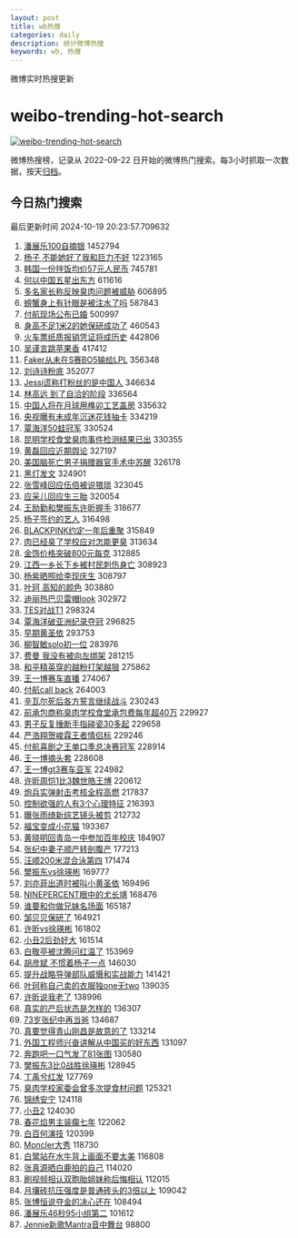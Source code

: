 ```yaml
---
layout: post
title: wb热搜
categories: daily
description: 统计微博热搜
keywords: wb, 热搜
---
```


微博实时热搜更新

# weibo-trending-hot-search

[![weibo-trending-hot-search](https://github.com/ameizi/weibo-trending-hot-search/actions/workflows/ci.yml/badge.svg)](https://github.com/ameizi/weibo-trending-hot-search/actions/workflows/ci.yml)

微博热搜榜，记录从 2022-09-22 日开始的微博热门搜索。每3小时抓取一次数据，按天[归档](./archives)。

## 今日热门搜索

<!-- BEGIN --> 
最后更新时间 2024-10-19 20:23:57.709632 
1. [潘展乐100自摘银](https://s.weibo.com/weibo?q=%23%E6%BD%98%E5%B1%95%E4%B9%90100%E8%87%AA%E6%91%98%E9%93%B6%23&t=31&band_rank=1&Refer=top) 1452794
1. [杨子 不能她好了我和巨力不好](https://s.weibo.com/weibo?q=%E6%9D%A8%E5%AD%90%20%E4%B8%8D%E8%83%BD%E5%A5%B9%E5%A5%BD%E4%BA%86%E6%88%91%E5%92%8C%E5%B7%A8%E5%8A%9B%E4%B8%8D%E5%A5%BD&t=31&band_rank=1&Refer=top) 1223165
1. [韩国一份拌饭均价57元人民币](https://s.weibo.com/weibo?q=%23%E9%9F%A9%E5%9B%BD%E4%B8%80%E4%BB%BD%E6%8B%8C%E9%A5%AD%E5%9D%87%E4%BB%B757%E5%85%83%E4%BA%BA%E6%B0%91%E5%B8%81%23&t=31&band_rank=2&Refer=top) 745781
1. [何以中国五星出东方](https://s.weibo.com/weibo?q=%23%E4%BD%95%E4%BB%A5%E4%B8%AD%E5%9B%BD%E4%BA%94%E6%98%9F%E5%87%BA%E4%B8%9C%E6%96%B9%23&t=31&band_rank=3&Refer=top) 611616
1. [多名家长称反映臭肉问题被威胁](https://s.weibo.com/weibo?q=%23%E5%A4%9A%E5%90%8D%E5%AE%B6%E9%95%BF%E7%A7%B0%E5%8F%8D%E6%98%A0%E8%87%AD%E8%82%89%E9%97%AE%E9%A2%98%E8%A2%AB%E5%A8%81%E8%83%81%23&t=31&band_rank=4&Refer=top) 606895
1. [螃蟹身上有针眼是被注水了吗](https://s.weibo.com/weibo?q=%23%E8%9E%83%E8%9F%B9%E8%BA%AB%E4%B8%8A%E6%9C%89%E9%92%88%E7%9C%BC%E6%98%AF%E8%A2%AB%E6%B3%A8%E6%B0%B4%E4%BA%86%E5%90%97%23&t=31&band_rank=2&Refer=top) 587843
1. [付航现场公布已婚](https://s.weibo.com/weibo?q=%E4%BB%98%E8%88%AA%E7%8E%B0%E5%9C%BA%E5%85%AC%E5%B8%83%E5%B7%B2%E5%A9%9A&t=31&band_rank=4&Refer=top) 500997
1. [身高不足1米2的她保研成功了](https://s.weibo.com/weibo?q=%23%E8%BA%AB%E9%AB%98%E4%B8%8D%E8%B6%B31%E7%B1%B32%E7%9A%84%E5%A5%B9%E4%BF%9D%E7%A0%94%E6%88%90%E5%8A%9F%E4%BA%86%23&t=31&band_rank=5&Refer=top) 460543
1. [火车票纸质报销凭证将成历史](https://s.weibo.com/weibo?q=%23%E7%81%AB%E8%BD%A6%E7%A5%A8%E7%BA%B8%E8%B4%A8%E6%8A%A5%E9%94%80%E5%87%AD%E8%AF%81%E5%B0%86%E6%88%90%E5%8E%86%E5%8F%B2%23&t=31&band_rank=5&Refer=top) 442806
1. [吴谨言跳苹果香](https://s.weibo.com/weibo?q=%23%E5%90%B4%E8%B0%A8%E8%A8%80%E8%B7%B3%E8%8B%B9%E6%9E%9C%E9%A6%99%23&t=31&band_rank=6&Refer=top) 417412
1. [Faker从未在S赛BO5输给LPL](https://s.weibo.com/weibo?q=%23Faker%E4%BB%8E%E6%9C%AA%E5%9C%A8S%E8%B5%9BBO5%E8%BE%93%E7%BB%99LPL%23&t=31&band_rank=6&Refer=top) 356348
1. [刘诗诗粉底](https://s.weibo.com/weibo?q=%23%E5%88%98%E8%AF%97%E8%AF%97%E7%B2%89%E5%BA%95%23&t=31&band_rank=7&Refer=top) 352077
1. [Jessi谎称打粉丝的是中国人](https://s.weibo.com/weibo?q=%23Jessi%E8%B0%8E%E7%A7%B0%E6%89%93%E7%B2%89%E4%B8%9D%E7%9A%84%E6%98%AF%E4%B8%AD%E5%9B%BD%E4%BA%BA%23&t=31&band_rank=8&Refer=top) 346634
1. [林高远 到了自洽的阶段](https://s.weibo.com/weibo?q=%E6%9E%97%E9%AB%98%E8%BF%9C%20%E5%88%B0%E4%BA%86%E8%87%AA%E6%B4%BD%E7%9A%84%E9%98%B6%E6%AE%B5&t=31&band_rank=9&Refer=top) 336564
1. [中国人将在月球用榫卯工艺盖房](https://s.weibo.com/weibo?q=%23%E4%B8%AD%E5%9B%BD%E4%BA%BA%E5%B0%86%E5%9C%A8%E6%9C%88%E7%90%83%E7%94%A8%E6%A6%AB%E5%8D%AF%E5%B7%A5%E8%89%BA%E7%9B%96%E6%88%BF%23&t=31&band_rank=8&Refer=top) 335632
1. [央视曝有未成年沉迷花钱抽卡](https://s.weibo.com/weibo?q=%23%E5%A4%AE%E8%A7%86%E6%9B%9D%E6%9C%89%E6%9C%AA%E6%88%90%E5%B9%B4%E6%B2%89%E8%BF%B7%E8%8A%B1%E9%92%B1%E6%8A%BD%E5%8D%A1%23&t=31&band_rank=10&Refer=top) 334219
1. [覃海洋50蛙冠军](https://s.weibo.com/weibo?q=%23%E8%A6%83%E6%B5%B7%E6%B4%8B50%E8%9B%99%E5%86%A0%E5%86%9B%23&t=31&band_rank=9&Refer=top) 330524
1. [昆明学校食堂臭肉事件检测结果已出](https://s.weibo.com/weibo?q=%23%E6%98%86%E6%98%8E%E5%AD%A6%E6%A0%A1%E9%A3%9F%E5%A0%82%E8%87%AD%E8%82%89%E4%BA%8B%E4%BB%B6%E6%A3%80%E6%B5%8B%E7%BB%93%E6%9E%9C%E5%B7%B2%E5%87%BA%23&t=31&band_rank=10&Refer=top) 330355
1. [黄磊回应近期舆论](https://s.weibo.com/weibo?q=%23%E9%BB%84%E7%A3%8A%E5%9B%9E%E5%BA%94%E8%BF%91%E6%9C%9F%E8%88%86%E8%AE%BA%23&t=31&band_rank=11&Refer=top) 327197
1. [美国脑死亡男子捐赠器官手术中苏醒](https://s.weibo.com/weibo?q=%23%E7%BE%8E%E5%9B%BD%E8%84%91%E6%AD%BB%E4%BA%A1%E7%94%B7%E5%AD%90%E6%8D%90%E8%B5%A0%E5%99%A8%E5%AE%98%E6%89%8B%E6%9C%AF%E4%B8%AD%E8%8B%8F%E9%86%92%23&t=31&band_rank=12&Refer=top) 326178
1. [黑灯发文](https://s.weibo.com/weibo?q=%23%E9%BB%91%E7%81%AF%E5%8F%91%E6%96%87%23&t=31&band_rank=13&Refer=top) 324901
1. [张雪峰回应伍佰被说猥琐](https://s.weibo.com/weibo?q=%23%E5%BC%A0%E9%9B%AA%E5%B3%B0%E5%9B%9E%E5%BA%94%E4%BC%8D%E4%BD%B0%E8%A2%AB%E8%AF%B4%E7%8C%A5%E7%90%90%23&t=31&band_rank=12&Refer=top) 323045
1. [应采儿回应生三胎](https://s.weibo.com/weibo?q=%E5%BA%94%E9%87%87%E5%84%BF%E5%9B%9E%E5%BA%94%E7%94%9F%E4%B8%89%E8%83%8E&t=31&band_rank=15&Refer=top) 320054
1. [王励勤和樊振东许昕握手](https://s.weibo.com/weibo?q=%23%E7%8E%8B%E5%8A%B1%E5%8B%A4%E5%92%8C%E6%A8%8A%E6%8C%AF%E4%B8%9C%E8%AE%B8%E6%98%95%E6%8F%A1%E6%89%8B%23&t=31&band_rank=16&Refer=top) 318677
1. [杨子签约的艺人](https://s.weibo.com/weibo?q=%23%E6%9D%A8%E5%AD%90%E7%AD%BE%E7%BA%A6%E7%9A%84%E8%89%BA%E4%BA%BA%23&t=31&band_rank=17&Refer=top) 316498
1. [BLACKPINK约定一年后重聚](https://s.weibo.com/weibo?q=BLACKPINK%E7%BA%A6%E5%AE%9A%E4%B8%80%E5%B9%B4%E5%90%8E%E9%87%8D%E8%81%9A&t=31&band_rank=18&Refer=top) 315849
1. [肉已经臭了学校应对怎能更臭](https://s.weibo.com/weibo?q=%23%E8%82%89%E5%B7%B2%E7%BB%8F%E8%87%AD%E4%BA%86%E5%AD%A6%E6%A0%A1%E5%BA%94%E5%AF%B9%E6%80%8E%E8%83%BD%E6%9B%B4%E8%87%AD%23&t=31&band_rank=19&Refer=top) 313634
1. [金饰价格突破800元每克](https://s.weibo.com/weibo?q=%23%E9%87%91%E9%A5%B0%E4%BB%B7%E6%A0%BC%E7%AA%81%E7%A0%B4800%E5%85%83%E6%AF%8F%E5%85%8B%23&t=31&band_rank=20&Refer=top) 312885
1. [江西一乡长下乡被村民刺伤身亡](https://s.weibo.com/weibo?q=%23%E6%B1%9F%E8%A5%BF%E4%B8%80%E4%B9%A1%E9%95%BF%E4%B8%8B%E4%B9%A1%E8%A2%AB%E6%9D%91%E6%B0%91%E5%88%BA%E4%BC%A4%E8%BA%AB%E4%BA%A1%23&t=31&band_rank=13&Refer=top) 308923
1. [杨紫晒照给李现庆生](https://s.weibo.com/weibo?q=%23%E6%9D%A8%E7%B4%AB%E6%99%92%E7%85%A7%E7%BB%99%E6%9D%8E%E7%8E%B0%E5%BA%86%E7%94%9F%23&t=31&band_rank=22&Refer=top) 308797
1. [叶珂 高知的颜色](https://s.weibo.com/weibo?q=%E5%8F%B6%E7%8F%82%20%E9%AB%98%E7%9F%A5%E7%9A%84%E9%A2%9C%E8%89%B2&t=31&band_rank=14&Refer=top) 303880
1. [迪丽热巴贝雷帽look](https://s.weibo.com/weibo?q=%23%E8%BF%AA%E4%B8%BD%E7%83%AD%E5%B7%B4%E8%B4%9D%E9%9B%B7%E5%B8%BDlook%23&t=31&band_rank=23&Refer=top) 302972
1. [TES对战T1](https://s.weibo.com/weibo?q=%23TES%E5%AF%B9%E6%88%98T1%23&t=31&band_rank=24&Refer=top) 298324
1. [覃海洋破亚洲纪录夺冠](https://s.weibo.com/weibo?q=%23%E8%A6%83%E6%B5%B7%E6%B4%8B%E7%A0%B4%E4%BA%9A%E6%B4%B2%E7%BA%AA%E5%BD%95%E5%A4%BA%E5%86%A0%23&t=31&band_rank=25&Refer=top) 296825
1. [早期黄圣依](https://s.weibo.com/weibo?q=%23%E6%97%A9%E6%9C%9F%E9%BB%84%E5%9C%A3%E4%BE%9D%23&t=31&band_rank=15&Refer=top) 293753
1. [柳智敏solo初一位](https://s.weibo.com/weibo?q=%23%E6%9F%B3%E6%99%BA%E6%95%8Fsolo%E5%88%9D%E4%B8%80%E4%BD%8D%23&t=31&band_rank=16&Refer=top) 283976
1. [费曼 我没有被向左绑架](https://s.weibo.com/weibo?q=%E8%B4%B9%E6%9B%BC%20%E6%88%91%E6%B2%A1%E6%9C%89%E8%A2%AB%E5%90%91%E5%B7%A6%E7%BB%91%E6%9E%B6&t=31&band_rank=17&Refer=top) 281215
1. [和平精英穿的越粉打架越狠](https://s.weibo.com/weibo?q=%23%E5%92%8C%E5%B9%B3%E7%B2%BE%E8%8B%B1%E7%A9%BF%E7%9A%84%E8%B6%8A%E7%B2%89%E6%89%93%E6%9E%B6%E8%B6%8A%E7%8B%A0%23&t=31&band_rank=26&Refer=top) 275862
1. [王一博赛车直播](https://s.weibo.com/weibo?q=%E7%8E%8B%E4%B8%80%E5%8D%9A%E8%B5%9B%E8%BD%A6%E7%9B%B4%E6%92%AD&t=31&band_rank=18&Refer=top) 274067
1. [付航call back](https://s.weibo.com/weibo?q=%E4%BB%98%E8%88%AAcall%20back&t=31&band_rank=31&Refer=top) 264003
1. [辛瓦尔死后各方誓言继续战斗](https://s.weibo.com/weibo?q=%23%E8%BE%9B%E7%93%A6%E5%B0%94%E6%AD%BB%E5%90%8E%E5%90%84%E6%96%B9%E8%AA%93%E8%A8%80%E7%BB%A7%E7%BB%AD%E6%88%98%E6%96%97%23&t=31&band_rank=19&Refer=top) 230243
1. [前承包商称臭肉学校食堂承包费每年超40万](https://s.weibo.com/weibo?q=%23%E5%89%8D%E6%89%BF%E5%8C%85%E5%95%86%E7%A7%B0%E8%87%AD%E8%82%89%E5%AD%A6%E6%A0%A1%E9%A3%9F%E5%A0%82%E6%89%BF%E5%8C%85%E8%B4%B9%E6%AF%8F%E5%B9%B4%E8%B6%8540%E4%B8%87%23&t=31&band_rank=20&Refer=top) 229927
1. [男子反复捶断手指碰瓷30多起](https://s.weibo.com/weibo?q=%23%E7%94%B7%E5%AD%90%E5%8F%8D%E5%A4%8D%E6%8D%B6%E6%96%AD%E6%89%8B%E6%8C%87%E7%A2%B0%E7%93%B730%E5%A4%9A%E8%B5%B7%23&t=31&band_rank=21&Refer=top) 229658
1. [严浩翔贺峻霖王者情侣标](https://s.weibo.com/weibo?q=%E4%B8%A5%E6%B5%A9%E7%BF%94%E8%B4%BA%E5%B3%BB%E9%9C%96%E7%8E%8B%E8%80%85%E6%83%85%E4%BE%A3%E6%A0%87&t=31&band_rank=22&Refer=top) 229246
1. [付航喜剧之王单口季总决赛冠军](https://s.weibo.com/weibo?q=%23%E4%BB%98%E8%88%AA%E5%96%9C%E5%89%A7%E4%B9%8B%E7%8E%8B%E5%8D%95%E5%8F%A3%E5%AD%A3%E6%80%BB%E5%86%B3%E8%B5%9B%E5%86%A0%E5%86%9B%23&t=31&band_rank=23&Refer=top) 228914
1. [王一博摘头套](https://s.weibo.com/weibo?q=%E7%8E%8B%E4%B8%80%E5%8D%9A%E6%91%98%E5%A4%B4%E5%A5%97&t=31&band_rank=24&Refer=top) 228608
1. [王一博gt3赛车亚军](https://s.weibo.com/weibo?q=%23%E7%8E%8B%E4%B8%80%E5%8D%9Agt3%E8%B5%9B%E8%BD%A6%E4%BA%9A%E5%86%9B%23&t=31&band_rank=29&Refer=top) 224982
1. [许昕周恺1比3魏世皓王博](https://s.weibo.com/weibo?q=%23%E8%AE%B8%E6%98%95%E5%91%A8%E6%81%BA1%E6%AF%943%E9%AD%8F%E4%B8%96%E7%9A%93%E7%8E%8B%E5%8D%9A%23&t=31&band_rank=25&Refer=top) 220612
1. [炮兵实弹射击考核全程高燃](https://s.weibo.com/weibo?q=%23%E7%82%AE%E5%85%B5%E5%AE%9E%E5%BC%B9%E5%B0%84%E5%87%BB%E8%80%83%E6%A0%B8%E5%85%A8%E7%A8%8B%E9%AB%98%E7%87%83%23&t=31&band_rank=26&Refer=top) 217837
1. [控制欲强的人有3个心理特征](https://s.weibo.com/weibo?q=%23%E6%8E%A7%E5%88%B6%E6%AC%B2%E5%BC%BA%E7%9A%84%E4%BA%BA%E6%9C%893%E4%B8%AA%E5%BF%83%E7%90%86%E7%89%B9%E5%BE%81%23&t=31&band_rank=27&Refer=top) 216393
1. [曝张雨绮新综艺镜头被剪](https://s.weibo.com/weibo?q=%23%E6%9B%9D%E5%BC%A0%E9%9B%A8%E7%BB%AE%E6%96%B0%E7%BB%BC%E8%89%BA%E9%95%9C%E5%A4%B4%E8%A2%AB%E5%89%AA%23&t=31&band_rank=28&Refer=top) 212732
1. [福宝变成小花猫](https://s.weibo.com/weibo?q=%23%E7%A6%8F%E5%AE%9D%E5%8F%98%E6%88%90%E5%B0%8F%E8%8A%B1%E7%8C%AB%23&t=31&band_rank=29&Refer=top) 193367
1. [黄晓明回青岛一中参加百年校庆](https://s.weibo.com/weibo?q=%23%E9%BB%84%E6%99%93%E6%98%8E%E5%9B%9E%E9%9D%92%E5%B2%9B%E4%B8%80%E4%B8%AD%E5%8F%82%E5%8A%A0%E7%99%BE%E5%B9%B4%E6%A0%A1%E5%BA%86%23&t=31&band_rank=31&Refer=top) 184907
1. [张纪中妻子顺产转剖腹产](https://s.weibo.com/weibo?q=%23%E5%BC%A0%E7%BA%AA%E4%B8%AD%E5%A6%BB%E5%AD%90%E9%A1%BA%E4%BA%A7%E8%BD%AC%E5%89%96%E8%85%B9%E4%BA%A7%23&t=31&band_rank=32&Refer=top) 177213
1. [汪顺200米混合泳第四](https://s.weibo.com/weibo?q=%23%E6%B1%AA%E9%A1%BA200%E7%B1%B3%E6%B7%B7%E5%90%88%E6%B3%B3%E7%AC%AC%E5%9B%9B%23&t=31&band_rank=33&Refer=top) 171474
1. [樊振东vs徐瑛彬](https://s.weibo.com/weibo?q=%23%E6%A8%8A%E6%8C%AF%E4%B8%9Cvs%E5%BE%90%E7%91%9B%E5%BD%AC%23&t=31&band_rank=30&Refer=top) 169777
1. [刘亦菲出道时被叫小黄圣依](https://s.weibo.com/weibo?q=%23%E5%88%98%E4%BA%A6%E8%8F%B2%E5%87%BA%E9%81%93%E6%97%B6%E8%A2%AB%E5%8F%AB%E5%B0%8F%E9%BB%84%E5%9C%A3%E4%BE%9D%23&t=31&band_rank=32&Refer=top) 169496
1. [NINEPERCENT眼中的尤长靖](https://s.weibo.com/weibo?q=NINEPERCENT%E7%9C%BC%E4%B8%AD%E7%9A%84%E5%B0%A4%E9%95%BF%E9%9D%96&t=31&band_rank=33&Refer=top) 168476
1. [谁要和你做兄妹名场面](https://s.weibo.com/weibo?q=%E8%B0%81%E8%A6%81%E5%92%8C%E4%BD%A0%E5%81%9A%E5%85%84%E5%A6%B9%E5%90%8D%E5%9C%BA%E9%9D%A2&t=31&band_rank=34&Refer=top) 165187
1. [邹贝贝保研了](https://s.weibo.com/weibo?q=%23%E9%82%B9%E8%B4%9D%E8%B4%9D%E4%BF%9D%E7%A0%94%E4%BA%86%23&t=31&band_rank=34&Refer=top) 164921
1. [许昕vs徐瑛彬](https://s.weibo.com/weibo?q=%23%E8%AE%B8%E6%98%95vs%E5%BE%90%E7%91%9B%E5%BD%AC%23&t=31&band_rank=35&Refer=top) 161802
1. [小丑2后劲好大](https://s.weibo.com/weibo?q=%E5%B0%8F%E4%B8%912%E5%90%8E%E5%8A%B2%E5%A5%BD%E5%A4%A7&t=31&band_rank=36&Refer=top) 161514
1. [白敬亭被沈腾问红温了](https://s.weibo.com/weibo?q=%23%E7%99%BD%E6%95%AC%E4%BA%AD%E8%A2%AB%E6%B2%88%E8%85%BE%E9%97%AE%E7%BA%A2%E6%B8%A9%E4%BA%86%23&t=31&band_rank=37&Refer=top) 153969
1. [胡彦斌 不惯着杨子一点](https://s.weibo.com/weibo?q=%E8%83%A1%E5%BD%A6%E6%96%8C%20%E4%B8%8D%E6%83%AF%E7%9D%80%E6%9D%A8%E5%AD%90%E4%B8%80%E7%82%B9&t=31&band_rank=38&Refer=top) 146030
1. [提升战略导弹部队威慑和实战能力](https://s.weibo.com/weibo?q=%23%E6%8F%90%E5%8D%87%E6%88%98%E7%95%A5%E5%AF%BC%E5%BC%B9%E9%83%A8%E9%98%9F%E5%A8%81%E6%85%91%E5%92%8C%E5%AE%9E%E6%88%98%E8%83%BD%E5%8A%9B%23&t=31&band_rank=39&Refer=top) 141421
1. [叶珂称自己卖的衣服独one无two](https://s.weibo.com/weibo?q=%23%E5%8F%B6%E7%8F%82%E7%A7%B0%E8%87%AA%E5%B7%B1%E5%8D%96%E7%9A%84%E8%A1%A3%E6%9C%8D%E7%8B%ACone%E6%97%A0two%23&t=31&band_rank=40&Refer=top) 139035
1. [许昕说我老了](https://s.weibo.com/weibo?q=%23%E8%AE%B8%E6%98%95%E8%AF%B4%E6%88%91%E8%80%81%E4%BA%86%23&t=31&band_rank=36&Refer=top) 138996
1. [真实的产后状态是怎样的](https://s.weibo.com/weibo?q=%E7%9C%9F%E5%AE%9E%E7%9A%84%E4%BA%A7%E5%90%8E%E7%8A%B6%E6%80%81%E6%98%AF%E6%80%8E%E6%A0%B7%E7%9A%84&t=31&band_rank=37&Refer=top) 136307
1. [73岁张纪中再当爸](https://s.weibo.com/weibo?q=%2373%E5%B2%81%E5%BC%A0%E7%BA%AA%E4%B8%AD%E5%86%8D%E5%BD%93%E7%88%B8%23&t=31&band_rank=41&Refer=top) 134687
1. [真要觉得青山刚昌是故意的了](https://s.weibo.com/weibo?q=%E7%9C%9F%E8%A6%81%E8%A7%89%E5%BE%97%E9%9D%92%E5%B1%B1%E5%88%9A%E6%98%8C%E6%98%AF%E6%95%85%E6%84%8F%E7%9A%84%E4%BA%86&t=31&band_rank=38&Refer=top) 133214
1. [外国工程师兴奋讲解从中国买的好东西](https://s.weibo.com/weibo?q=%23%E5%A4%96%E5%9B%BD%E5%B7%A5%E7%A8%8B%E5%B8%88%E5%85%B4%E5%A5%8B%E8%AE%B2%E8%A7%A3%E4%BB%8E%E4%B8%AD%E5%9B%BD%E4%B9%B0%E7%9A%84%E5%A5%BD%E4%B8%9C%E8%A5%BF%23&t=31&band_rank=42&Refer=top) 131097
1. [奔跑吧一口气发了81张图](https://s.weibo.com/weibo?q=%23%E5%A5%94%E8%B7%91%E5%90%A7%E4%B8%80%E5%8F%A3%E6%B0%94%E5%8F%91%E4%BA%8681%E5%BC%A0%E5%9B%BE%23&t=31&band_rank=43&Refer=top) 130580
1. [樊振东3比0战胜徐瑛彬](https://s.weibo.com/weibo?q=%23%E6%A8%8A%E6%8C%AF%E4%B8%9C3%E6%AF%940%E6%88%98%E8%83%9C%E5%BE%90%E7%91%9B%E5%BD%AC%23&t=31&band_rank=44&Refer=top) 128945
1. [丁禹兮红发](https://s.weibo.com/weibo?q=%E4%B8%81%E7%A6%B9%E5%85%AE%E7%BA%A2%E5%8F%91&t=31&band_rank=45&Refer=top) 127769
1. [臭肉学校家委会曾多次提食材问题](https://s.weibo.com/weibo?q=%23%E8%87%AD%E8%82%89%E5%AD%A6%E6%A0%A1%E5%AE%B6%E5%A7%94%E4%BC%9A%E6%9B%BE%E5%A4%9A%E6%AC%A1%E6%8F%90%E9%A3%9F%E6%9D%90%E9%97%AE%E9%A2%98%23&t=31&band_rank=46&Refer=top) 125321
1. [锦绣安宁](https://s.weibo.com/weibo?q=%E9%94%A6%E7%BB%A3%E5%AE%89%E5%AE%81&t=31&band_rank=41&Refer=top) 124118
1. [小丑2](https://s.weibo.com/weibo?q=%E5%B0%8F%E4%B8%912&t=31&band_rank=47&Refer=top) 124030
1. [春花焰男主装瘸七年](https://s.weibo.com/weibo?q=%E6%98%A5%E8%8A%B1%E7%84%B0%E7%94%B7%E4%B8%BB%E8%A3%85%E7%98%B8%E4%B8%83%E5%B9%B4&t=31&band_rank=42&Refer=top) 122062
1. [白百何演技](https://s.weibo.com/weibo?q=%E7%99%BD%E7%99%BE%E4%BD%95%E6%BC%94%E6%8A%80&t=31&band_rank=48&Refer=top) 120399
1. [Moncler大秀](https://s.weibo.com/weibo?q=%23Moncler%E5%A4%A7%E7%A7%80%23&t=31&band_rank=44&Refer=top) 118730
1. [白鹭站在水牛背上画面不要太美](https://s.weibo.com/weibo?q=%23%E7%99%BD%E9%B9%AD%E7%AB%99%E5%9C%A8%E6%B0%B4%E7%89%9B%E8%83%8C%E4%B8%8A%E7%94%BB%E9%9D%A2%E4%B8%8D%E8%A6%81%E5%A4%AA%E7%BE%8E%23&t=31&band_rank=45&Refer=top) 116808
1. [张真源晒白鹿拍的自己](https://s.weibo.com/weibo?q=%23%E5%BC%A0%E7%9C%9F%E6%BA%90%E6%99%92%E7%99%BD%E9%B9%BF%E6%8B%8D%E7%9A%84%E8%87%AA%E5%B7%B1%23&t=31&band_rank=49&Refer=top) 114020
1. [刷视频相认双胞胎姐妹称后悔相认](https://s.weibo.com/weibo?q=%23%E5%88%B7%E8%A7%86%E9%A2%91%E7%9B%B8%E8%AE%A4%E5%8F%8C%E8%83%9E%E8%83%8E%E5%A7%90%E5%A6%B9%E7%A7%B0%E5%90%8E%E6%82%94%E7%9B%B8%E8%AE%A4%23&t=31&band_rank=50&Refer=top) 112015
1. [月壤砖抗压强度是普通砖头的3倍以上](https://s.weibo.com/weibo?q=%23%E6%9C%88%E5%A3%A4%E7%A0%96%E6%8A%97%E5%8E%8B%E5%BC%BA%E5%BA%A6%E6%98%AF%E6%99%AE%E9%80%9A%E7%A0%96%E5%A4%B4%E7%9A%843%E5%80%8D%E4%BB%A5%E4%B8%8A%23&t=31&band_rank=47&Refer=top) 109042
1. [张博恒说夺金的决心还在](https://s.weibo.com/weibo?q=%23%E5%BC%A0%E5%8D%9A%E6%81%92%E8%AF%B4%E5%A4%BA%E9%87%91%E7%9A%84%E5%86%B3%E5%BF%83%E8%BF%98%E5%9C%A8%23&t=31&band_rank=48&Refer=top) 108494
1. [潘展乐46秒95小组第二](https://s.weibo.com/weibo?q=%23%E6%BD%98%E5%B1%95%E4%B9%9046%E7%A7%9295%E5%B0%8F%E7%BB%84%E7%AC%AC%E4%BA%8C%23&t=31&band_rank=49&Refer=top) 101612
1. [Jennie新歌Mantra音中舞台](https://s.weibo.com/weibo?q=%23Jennie%E6%96%B0%E6%AD%8CMantra%E9%9F%B3%E4%B8%AD%E8%88%9E%E5%8F%B0%23&t=31&band_rank=50&Refer=top) 98800
<!-- END -->
